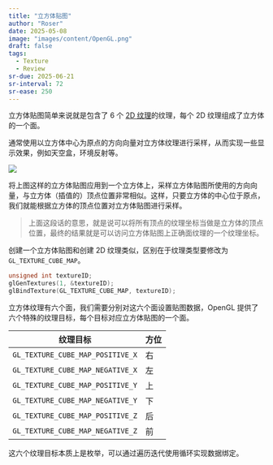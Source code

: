 ```yaml
---
title: "立方体贴图"
author: "Roser"
date: 2025-05-08
image: "images/content/OpenGL.png"
draft: false
tags:
  - Texture
  - Review
sr-due: 2025-06-21
sr-interval: 72
sr-ease: 250
---
```

立方体贴图简单来说就是包含了 6 个 [2D 纹理](../../纹理贴图)的纹理，每个 2D 纹理组成了立方体的一个面。

通常使用以立方体中心为原点的方向向量对立方体纹理进行采样，从而实现一些显示效果，例如天空盒，环境反射等。

![](images/立方体贴图采样示意图.png)

将上图这样的立方体贴图应用到一个立方体上，采样立方体贴图所使用的方向向量，与立方体（插值的）顶点位置非常相似。这样，只要立方体的中心位于原点，我们就能根据立方体的顶点位置对立方体贴图进行采样。

> 上面这段话的意思，就是说可以将所有顶点的纹理坐标当做是立方体的顶点位置，最终的结果就是可以访问立方体贴图上正确面纹理的一个纹理坐标。

创建一个立方体贴图和创建 2D 纹理类似，区别在于纹理类型要修改为 `GL_TEXTURE_CUBE_MAP`。

```cpp
unsigned int textureID;
glGenTextures(1, &textureID);
glBindTexture(GL_TEXTURE_CUBE_MAP, textureID);
```

立方体纹理有六个面，我们需要分别对这六个面设置贴图数据，OpenGL 提供了六个特殊的纹理目标，每个目标对应立方体贴图的一个面。

| 纹理目标                             | 方位  |
| -------------------------------- | --- |
| `GL_TEXTURE_CUBE_MAP_POSITIVE_X` | 右   |
| `GL_TEXTURE_CUBE_MAP_NEGATIVE_X` | 左   |
| `GL_TEXTURE_CUBE_MAP_POSITIVE_Y` | 上   |
| `GL_TEXTURE_CUBE_MAP_NEGATIVE_Y` | 下   |
| `GL_TEXTURE_CUBE_MAP_POSITIVE_Z` | 后   |
| `GL_TEXTURE_CUBE_MAP_NEGATIVE_Z` | 前   |
这六个纹理目标本质上是枚举，可以通过遍历迭代使用循环实现数据绑定。